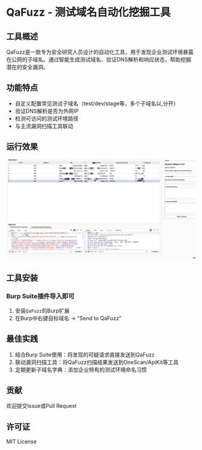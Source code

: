 # QaFuzz - 测试域名自动化挖掘工具

## 工具概述
QaFuzz是一款专为安全研究人员设计的自动化工具，用于发现企业测试环境暴露在公网的子域名。通过智能生成测试域名、验证DNS解析和响应状态，帮助挖掘潜在的安全漏洞。

## 功能特点
- 自定义配置常见测试子域名（test/dev/stage等，多个子域名以,分开）
- 验证DNS解析是否为外网IP
- 检测可访问的测试环境路径
- 与主流漏洞扫描工具联动


## 运行效果
![运行示例](/img/vuln1.png)  <!-- 请将截图保存至此路径 -->

## 工具安装
### Burp Suite插件导入即可
1. 安装`QaFuzz`的Burp扩展
2. 在Burp中右键目标域名 → "Send to QaFuzz"

## 最佳实践
1. 结合Burp Suite使用：将发现的可疑请求直接发送到QaFuzz
2. 联动漏洞扫描工具：将QaFuzz扫描结果发送到OneScan/ApiKit等工具
3. 定期更新子域名字典：添加企业特有的测试环境命名习惯

## 贡献
欢迎提交Issue或Pull Request

## 许可证
MIT License
